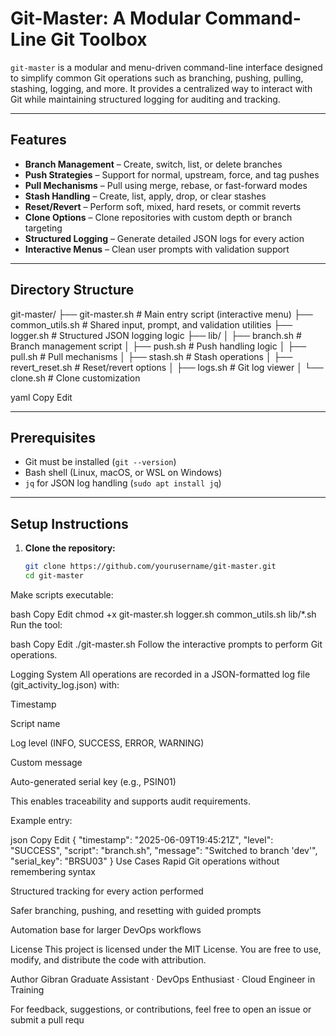 # Git-Master: A Modular Command-Line Git Toolbox

`git-master` is a modular and menu-driven command-line interface designed to simplify common Git operations such as branching, pushing, pulling, stashing, logging, and more. It provides a centralized way to interact with Git while maintaining structured logging for auditing and tracking.

---

## Features

- **Branch Management** – Create, switch, list, or delete branches
- **Push Strategies** – Support for normal, upstream, force, and tag pushes
- **Pull Mechanisms** – Pull using merge, rebase, or fast-forward modes
- **Stash Handling** – Create, list, apply, drop, or clear stashes
- **Reset/Revert** – Perform soft, mixed, hard resets, or commit reverts
- **Clone Options** – Clone repositories with custom depth or branch targeting
- **Structured Logging** – Generate detailed JSON logs for every action
- **Interactive Menus** – Clean user prompts with validation support

---

## Directory Structure

git-master/
├── git-master.sh # Main entry script (interactive menu)
├── common_utils.sh # Shared input, prompt, and validation utilities
├── logger.sh # Structured JSON logging logic
├── lib/
│ ├── branch.sh # Branch management script
│ ├── push.sh # Push handling logic
│ ├── pull.sh # Pull mechanisms
│ ├── stash.sh # Stash operations
│ ├── revert_reset.sh # Reset/revert options
│ ├── logs.sh # Git log viewer
│ └── clone.sh # Clone customization

yaml
Copy
Edit

---

## Prerequisites

- Git must be installed (`git --version`)
- Bash shell (Linux, macOS, or WSL on Windows)
- `jq` for JSON log handling (`sudo apt install jq`)

---

## Setup Instructions

1. **Clone the repository:**

   ```bash
   git clone https://github.com/yourusername/git-master.git
   cd git-master
Make scripts executable:

bash
Copy
Edit
chmod +x git-master.sh logger.sh common_utils.sh lib/*.sh
Run the tool:

bash
Copy
Edit
./git-master.sh
Follow the interactive prompts to perform Git operations.

Logging System
All operations are recorded in a JSON-formatted log file (git_activity_log.json) with:

Timestamp

Script name

Log level (INFO, SUCCESS, ERROR, WARNING)

Custom message

Auto-generated serial key (e.g., PSIN01)

This enables traceability and supports audit requirements.

Example entry:

json
Copy
Edit
{
  "timestamp": "2025-06-09T19:45:21Z",
  "level": "SUCCESS",
  "script": "branch.sh",
  "message": "Switched to branch 'dev'",
  "serial_key": "BRSU03"
}
Use Cases
Rapid Git operations without remembering syntax

Structured tracking for every action performed

Safer branching, pushing, and resetting with guided prompts

Automation base for larger DevOps workflows

License
This project is licensed under the MIT License.
You are free to use, modify, and distribute the code with attribution.

Author
Gibran
Graduate Assistant · DevOps Enthusiast · Cloud Engineer in Training

For feedback, suggestions, or contributions, feel free to open an issue or submit a pull requ
